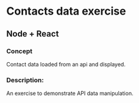 # Contacts data exercise
## Node + React

### Concept
 Contact data loaded from an api and displayed.  

### Description:
An exercise to demonstrate API data manipulation.
